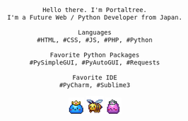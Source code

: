 <p align="center">
  <br>
  <br>
  <samp>
      Hello there. I'm Portaltree.
      <br> 
      I'm a Future Web / Python Developer from Japan.
      <br><br>
      Languages
      <br>
      #HTML, #CSS, #JS, #PHP, #Python
      <br>
      <br>
      Favorite Python Packages
      <br>
      #PySimpleGUI, #PyAutoGUI, #Requests
      <br>
      <br>
      Favorite IDE
      <br>
      #PyCharm, #Sublime3
  </samp>
  <br>
  <br>
  <img src="Slime_Prince.gif"/>
  <img src="Honey_Bee.gif"/>
  <img src="Slime_Princess.gif"/>
  <br>
</p>
